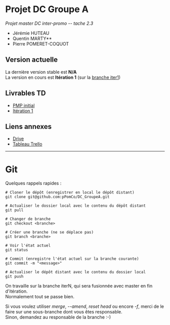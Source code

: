 # Projet DC Groupe A
*Projet master DC inter-promo -- tache 2.3*

 - Jérémie HUTEAU
 - Quentin MARTY**
 - Pierre POMERET-COQUOT

## Version actuelle

La dernière version stable est **N/A**  
La version en cours est **Itération 1** (sur la [branche iter1](#))  

## Livrables TD

 - [PMP initial](management/PMP.md)
 - [Itération 1](management/iterations/iteration_1.md)



## Liens annexes

 - [Drive](https://drive.google.com/drive/folders/1fA0EA_270pQEeYymY6j-n2p_zJQ6i1UI?usp=sharing)
 - [Tableau Trello](https://trello.com/b/HIFU6ivc/ue-projet)




---

# Git

Quelques rappels rapides :

	# Cloner le dépôt (enregistrer en local le dépôt distant)
	git clone git@github.com:pPomCo/DC_GroupeA.git
	
	# Actualiser le dossier local avec le contenu du dépôt distant
	git pull
	
	# Changer de branche
	git checkout <branche>
	
	# Créer une branche (ne se déplace pas)
	git branch <branche>
	
	# Voir l'état actuel
	git status
	
	# Commit (enregistre l'état actuel sur la branche courante)
	git commit -m "<message>"
	
	# Actualiser le dépôt distant avec le contenu du dossier local
	git push

On travaille sur la branche iterN, qui sera fusionnée avec master en fin d'itération.  
Normalement tout se passe bien.

Si vous voulez utiliser *merge*, *--amend*, *reset head* ou encore *-f*, merci de le faire
sur une sous-branche dont vous êtes responsable.  
Sinon, demandez au responsable de la branche :-)


	
